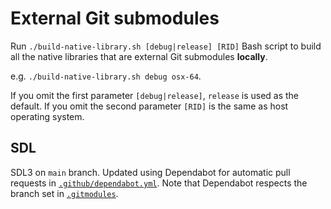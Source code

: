 # External Git submodules

Run `./build-native-library.sh [debug|release] [RID]` Bash script to build all the native libraries that are external Git submodules **locally**.

e.g. `./build-native-library.sh debug osx-64`.

If you omit the first parameter `[debug|release]`, `release` is used as the default.
If you omit the second parameter `[RID]` is the same as host operating system.

## SDL

SDL3 on `main` branch. Updated using Dependabot for automatic pull requests in [`.github/dependabot.yml`](../.github/dependabot.yml). Note that Dependabot respects the branch set in [`.gitmodules`](../.gitmodules).
